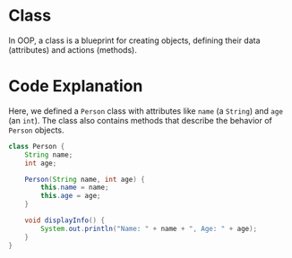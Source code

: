 # Class

In OOP, a class is a blueprint for creating objects, defining their data (attributes) and actions (methods).

# Code Explanation

Here, we defined a `Person` class with attributes like `name` (a `String`) and `age` (an `int`). The class also contains methods that describe the behavior of `Person` objects.

```java
class Person {
    String name;
    int age;

    Person(String name, int age) {
        this.name = name;
        this.age = age;
    }

    void displayInfo() {
        System.out.println("Name: " + name + ", Age: " + age);
    }
}
```